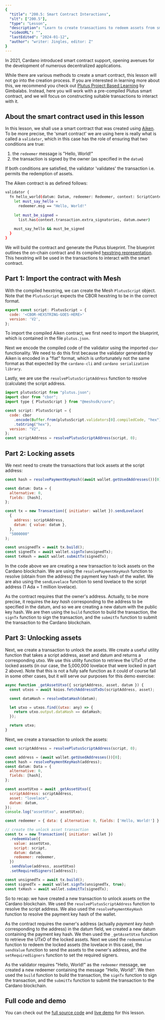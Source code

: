 ```yaml
---
{
  "title": "200.5: Smart Contract Interactions",
  "slt": ["200.5"],
  "type": "Lesson",
  "description": "Learn to create transactions to redeem assets from smart contracts.",
  "videoURL": "",
  "lastEdited": "2024-01-12",
  "author": "writer: Jingles, editor: Z"
}
---
```


In 2021, Cardano introduced smart contract support, opening avenues for the development of numerous decentralized applications.

While there are various methods to create a smart contract, this lesson will not go into the creation process.  If you are interested in learning more about this, we recommend you check out [Plutus Project Based Learning](https://gimbalabs.com/pbl) by Gimbalabs. Instead, here you will work with a pre-compiled Plutus smart contract, and we will focus on constructing suitable transactions to interact with it.

## About the smart contract used in this lesson

In this lesson, we shall use a smart contract that was created using [Aiken](https://aiken-lang.org). To be more precise, the 'smart contract' we are using here is really what is called a `validator`, which in this case has the role of ensuring that two conditions are true:

1. the `redeemer` message is "Hello, World!"
2. the transaction is signed by the owner (as specified in the `datum`)

If both conditions are satisfied, the validator 'validates' the transaction i.e. permits the redemption of assets.

The Aiken contract is as defined follows:

```bash
validator {
  fn hello_world(datum: Datum, redeemer: Redeemer, context: ScriptContext) -> Bool {
    let must_say_hello =
      redeemer.msg == "Hello, World!"
 
    let must_be_signed =
      list.has(context.transaction.extra_signatories, datum.owner)
 
    must_say_hello && must_be_signed
  }
}
```

We will build the contract and generate the Plutus blueprint. The blueprint outlines the on-chain contract and its compiled [hexstring representation](https://dencode.com/string/hex). This hexstring will be used in the transactions to interact with the smart contract.

## Part 1: Import the contract with Mesh

With the compiled hexstring, we can create the Mesh `PlutusScript` object. Note that the `PlutusScript` expects the CBOR hexstring to be in the correct format.

```js
export const script: PlutusScript = {
  code: '<CBOR-HEXSTRING-GOES-HERE>'
  version: 'V2',
};
```

To import the compiled Aiken contract, we first need to import the blueprint, which is contained in the file `plutus.json`.

Next we encode the compiled code of the validator using the imported `cbor` functionality. We need to do this first because the validator generated by Aiken is encoded in a "flat" format, which is unfortunately not the same format as that expected by the `cardano-cli` and `cardano serialization library`.

Lastly, we are use the `resolvePlutusScriptAddress` function to resolve (calculate) the script address.

```js
import plutusScript from "plutus.json";
import cbor from "cbor";
import type { PlutusScript } from "@meshsdk/core";

const script: PlutusScript = {
  code: cbor
    .encode(Buffer.from(plutusScript.validators[0].compiledCode, "hex"))
    .toString("hex"),
  version: "V2",
};
const scriptAddress = resolvePlutusScriptAddress(script, 0);
```

## Part 2: Locking assets

We next need to create the transactions that lock assets at the script address:

```js
const hash = resolvePaymentKeyHash((await wallet.getUsedAddresses())[0]);

const datum: Data = {
  alternative: 0,
  fields: [hash],
};

const tx = new Transaction({ initiator: wallet }).sendLovelace(
  {
    address: scriptAddress,
    datum: { value: datum },
  },
  "5000000"
);

const unsignedTx = await tx.build();
const signedTx = await wallet.signTx(unsignedTx);
const txHash = await wallet.submitTx(signedTx);
```

In the code above we are creating a new transaction to lock assets on the Cardano blockchain. We are using the `resolvePaymentKeyHash` function to resolve (obtain from the address) the payment key hash of the wallet. We are also using the `sendLovelace` function to send lovelace to the script address (1 Ada = 1 million lovelace).

As the contract requires that the owner's address.  Actually, to be more precise, it requires the _key hash_ corresponding to the address to be specified in the datum, and so we are creating a new datum with the public key hash. We are then using the `build` function to build the transaction, the `signTx` function to sign the transaction, and the `submitTx` function to submit the transaction to the Cardano blockchain.

## Part 3: Unlocking assets

Next, we create a transaction to unlock the assets. We create a useful utility function that takes a script address, asset and datum and returns a corresponding utxo.  We use this utility function to retrieve the UTxO of the locked assets (in our case, the 5,000,000 lovelace that were locked in part 2 above).  Note that this is not a fully safe function as it could of course fail in some other cases, but it will serve our purposes for this demo exercise:

```js
async function _getAssetUtxo({ scriptAddress, asset, datum }) {
  const utxos = await koios.fetchAddressUTxOs(scriptAddress, asset);

  const dataHash = resolveDataHash(datum);

  let utxo = utxos.find((utxo: any) => {
    return utxo.output.dataHash == dataHash;
  });

  return utxo;
}
```

Next, we create a transaction to unlock the assets:

```js
const scriptAddress = resolvePlutusScriptAddress(script, 0);

const address = (await wallet.getUsedAddresses())[0];
const hash = resolvePaymentKeyHash(address);
const datum: Data = {
  alternative: 0,
  fields: [hash],
};

const assetUtxo = await _getAssetUtxo({
  scriptAddress: scriptAddress,
  asset: "lovelace",
  datum: datum,
});
console.log("assetUtxo", assetUtxo);

const redeemer = { data: { alternative: 0, fields: ['Hello, World!'] } };

// create the unlock asset transaction
const tx = new Transaction({ initiator: wallet })
  .redeemValue({
    value: assetUtxo,
    script: script,
    datum: datum,
    redeemer: redeemer,
  })
  .sendValue(address, assetUtxo)
  .setRequiredSigners([address]);

const unsignedTx = await tx.build();
const signedTx = await wallet.signTx(unsignedTx, true);
const txHash = await wallet.submitTx(signedTx);
```

So to recap: we have created a new transaction to unlock assets on the Cardano blockchain. We used the `resolvePlutusScriptAddress` function to resolve the script address. We also used the `resolvePaymentKeyHash` function to resolve the payment key hash of the wallet.

As the contract requires the owner's address (actually _payment key hash_ corresponding to the address) in the datum field, we created a new datum containing the payment key hash. We then used the `_getAssetUtxo` function to retrieve the UTxO of the locked assets. Next we used the `redeemValue` function to redeem the locked assets (the lovelace in this case), the `sendValue` function to send the assets to the owner's address, and the `setRequiredSigners` function to set the required signers.

As the validator requires "Hello, World!" as the `redeemer` message, we created a new redeemer containing the message "Hello, World!". We then used the `build` function to build the transaction, the `signTx` function to sign the transaction, and the `submitTx` function to submit the transaction to the Cardano blockchain.

## Full code and demo

You can check out the [full source code](https://github.com/MeshJS/aiken-next-ts-template/blob/main/pages/index.tsx) and [live demo](https://aiken-template.meshjs.dev/) for this lesson.

